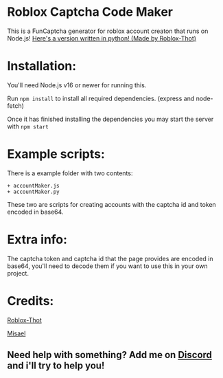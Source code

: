 # Roblox Captcha Code Maker
This is a FunCaptcha generator for roblox account creaton that runs on Node.js!
[Here's a version written in python! (Made by Roblox-Thot)](https://github.com/Roblox-Thot/captchaCodeMakerV2)

# Installation:
You'll need Node.js v16 or newer for running this.

Run `npm install` to install all required dependencies. (express and node-fetch)

Once it has finished installing the dependencies you may start the server with `npm start` 

# Example scripts:
There is a example folder with two contents:

    + accountMaker.js
    + accountMaker.py

These two are scripts for creating accounts with the captcha id and token encoded in base64.

# Extra info:
The captcha token and captcha id that the page provides are encoded in base64, you'll need to decode them if you want to use this in your own project.

# Credits:
[Roblox-Thot](https://github.com/Roblox-Thot)

[Misael](https://github.com/mogolicoo)

## Need help with something? Add me on [Discord](https://discord.com/users/348954819345645568) and i'll try to help you!
